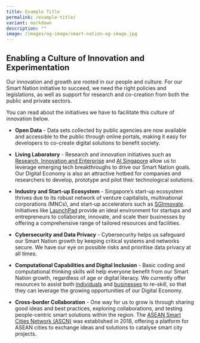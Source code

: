 ```yaml
---
title: Example Title
permalink: /example-title/
variant: markdown
description: ""
image: /images/og-image/smart-nation-og-image.jpg
---
```

## Enabling a Culture of Innovation and Experimentation

Our innovation and growth are rooted in our people and culture. For our Smart Nation initiative to succeed, we need the right policies and legislations, as well as support for research and co-creation from both the public and private sectors. 

You can read about the initiatives we have to facilitate this culture of innovation below.

* **Open Data** - Data sets collected by public agencies are now available and accessible to the public through online portals, making it easy for developers to co-create digital solutions to benefit society. 

* **Living Laboratory** - 
Research and innovation initiatives such as <a href="https://www.nrf.gov.sg/about-nrf/rie-ecosystem" target="_blank">Research, Innovation and Enterprise</a> and <a href="https://www.aisingapore.org/" target="_blank">AI Singapore</a> allow us to leverage emerging tech breakthroughs to drive our Smart Nation goals. Our Digital Economy is also an attractive hotbed for companies and researchers to develop, prototype and pilot their technological solutions.

* **Industry and Start-up Ecosystem** - Singapore’s start-up ecosystem thrives due to its robust network of venture capitalists, multinational corporations (MNCs), and start-up accelerators such as&nbsp;[SGInnovate](https://www.sginnovate.com/). Initiatives like&nbsp;[LaunchPad](https://www.jtc.gov.sg/find-land/land-for-long-term-development/launchpad)&nbsp;provide an ideal environment for startups and entrepreneurs to collaborate, innovate, and scale their businesses by offering a comprehensive range of tailored resources and facilities. 

* **Cybersecurity and Data Privacy** - Cybersecurity helps us safeguard our Smart Nation growth by keeping critical systems and networks secure. We have our eye on possible risks and prioritise data privacy at all times.

* **Computational Capabilities and Digital Inclusion** - Basic coding and computational thinking skills will help everyone benefit from our Smart Nation growth, regardless of age or digital literacy. We currently offer resources to assist both [individuals](/community/opportunities) and [businesses](/resources/business) to re-skill, so that they can leverage the growing opportunities of our Digital Economy.
 
* **Cross-border Collaboration** - One way for us to grow is through sharing good ideas and best practices, exploring collaborations, and testing people-centric smart solutions within the region. The <a href="https://asean.org/asean/asean-smart-cities-network/" target="_blank">ASEAN Smart Cities Network (ASCN)</a> was established in 2018, offering a platform for ASEAN cities to exchange ideas and solutions to catalyse smart city projects.